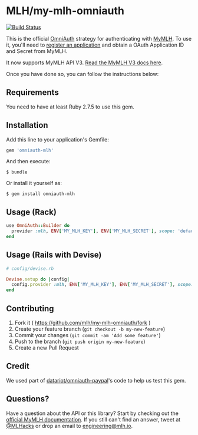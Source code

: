 # MLH/my-mlh-omniauth

[![Build Status](https://travis-ci.org/MLH/my-mlh-omniauth.svg?branch=master)](https://travis-ci.org/MLH/my-mlh-omniauth)

This is the official [OmniAuth](https://github.com/omniauth/omniauth) strategy for
authenticating with [MyMLH](https://my.mlh.io). To use it, you'll need to
[register an application](https://my.mlh.io/oauth/applications) and obtain a OAuth Application ID and Secret from MyMLH.

It now supports MyMLH API V3. [Read the MyMLH V3 docs here](https://my.mlh.io/docs).

Once you have done so, you can follow the instructions below:

## Requirements

You need to have at least Ruby 2.7.5 to use this gem.

## Installation

Add this line to your application's Gemfile:

```ruby
gem 'omniauth-mlh'
```

And then execute:

    $ bundle

Or install it yourself as:

    $ gem install omniauth-mlh

## Usage (Rack)

```ruby
use OmniAuth::Builder do
  provider :mlh, ENV['MY_MLH_KEY'], ENV['MY_MLH_SECRET'], scope: 'default email birthday'
end
```

## Usage (Rails with Devise)

```ruby
# config/devise.rb

Devise.setup do |config|
  config.provider :mlh, ENV['MY_MLH_KEY'], ENV['MY_MLH_SECRET'], scope: 'default email birthday'
end
```

## Contributing

1. Fork it ( https://github.com/mlh/my-mlh-omniauth/fork )
2. Create your feature branch (`git checkout -b my-new-feature`)
3. Commit your changes (`git commit -am 'Add some feature'`)
4. Push to the branch (`git push origin my-new-feature`)
5. Create a new Pull Request

## Credit

We used part of [datariot/omniauth-paypal](http://github.com/datariot/omniauth-paypal)'s code to help us test this gem.

## Questions?

Have a question about the API or this library? Start by checking out the
[official MyMLH documentation](https://my.mlh.io/docs). If you still can't
find an answer, tweet at [@MLHacks](http://twitter.com/mlhacks) or drop an
email to [engineering@mlh.io](mailto:engineering@mlh.io).
